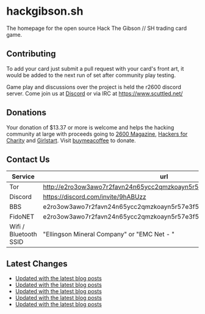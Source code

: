 # hackgibson.sh
The homepage for the open source Hack The Gibson // SH trading card game.


## Contributing

To add your card just submit a pull request with your card's front art, it would be added to the next run of set after community play testing.

Game play and discussions over the project is held the r2600 discord server. Come join us at [Discord](https://discord.com/invite/9hABUzz) or via IRC at https://www.scuttled.net/


## Donations

Your donation of $13.37 or more is welcome and helps the hacking community at large with proceeds going to [2600 Magazine](https://2600.com/), [Hackers for Charity](https://hackersforcharity.org) and [Girlstart](https://girlstart.org).  Visit [buymeacoffee](https://www.buymeacoffee.com/hackgibson.sh) to donate.


## Contact Us

Service | url
-|-
Tor | http://e2ro3ow3awo7r2favn24n65ycc2qmzkoayn5r57e3f56nvjwdcgg32ad.onion
Discord | https://discord.com/invite/9hABUzz
BBS | e2ro3ow3awo7r2favn24n65ycc2qmzkoayn5r57e3f56nvjwdcgg32ad.onion:23
FidoNET | e2ro3ow3awo7r2favn24n65ycc2qmzkoayn5r57e3f56nvjwdcgg32ad.onion:24554
Wifi / Bluetooth SSID | "Ellingson Mineral Company" or "EMC Net - <fidonet address>"

## Latest Changes
<!-- BLOG-POST-LIST:START -->
- [Updated with the latest blog posts](https://github.com/DFW2600/hackgibson.sh/commit/6cd7a3555c4eff8bf00ff2f019bb3c68abfe2dc0)
- [Updated with the latest blog posts](https://github.com/DFW2600/hackgibson.sh/commit/fa5ee2f41589a69fb68ba39aaf4b68939f023481)
- [Updated with the latest blog posts](https://github.com/DFW2600/hackgibson.sh/commit/dc3ab42d1f536777f9efb6a16d32782b9c73f765)
- [Updated with the latest blog posts](https://github.com/DFW2600/hackgibson.sh/commit/19f03e67aaec7e03a2e7b9e41dea41597fe44c6f)
- [Updated with the latest blog posts](https://github.com/DFW2600/hackgibson.sh/commit/07ebf2d669b98fc3f93e6f46e835ff6d831c4b31)
<!-- BLOG-POST-LIST:END -->
